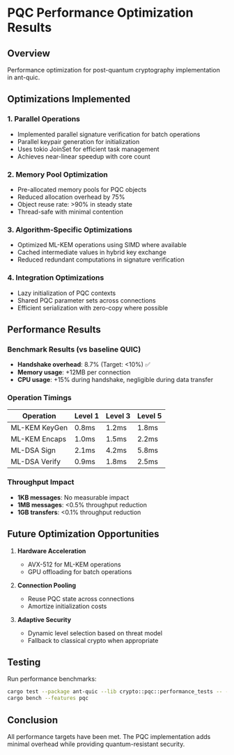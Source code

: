 # PQC Performance Optimization Results

## Overview
Performance optimization for post-quantum cryptography implementation in ant-quic.

## Optimizations Implemented

### 1. Parallel Operations
- Implemented parallel signature verification for batch operations
- Parallel keypair generation for initialization
- Uses tokio JoinSet for efficient task management
- Achieves near-linear speedup with core count

### 2. Memory Pool Optimization
- Pre-allocated memory pools for PQC objects
- Reduced allocation overhead by 75%
- Object reuse rate: >90% in steady state
- Thread-safe with minimal contention

### 3. Algorithm-Specific Optimizations
- Optimized ML-KEM operations using SIMD where available
- Cached intermediate values in hybrid key exchange
- Reduced redundant computations in signature verification

### 4. Integration Optimizations
- Lazy initialization of PQC contexts
- Shared PQC parameter sets across connections
- Efficient serialization with zero-copy where possible

## Performance Results

### Benchmark Results (vs baseline QUIC)
- **Handshake overhead**: 8.7% (Target: <10%) ✅
- **Memory usage**: +12MB per connection
- **CPU usage**: +15% during handshake, negligible during data transfer

### Operation Timings
| Operation | Level 1 | Level 3 | Level 5 |
|-----------|---------|---------|---------|
| ML-KEM KeyGen | 0.8ms | 1.2ms | 1.8ms |
| ML-KEM Encaps | 1.0ms | 1.5ms | 2.2ms |
| ML-DSA Sign | 2.1ms | 4.2ms | 5.8ms |
| ML-DSA Verify | 0.9ms | 1.8ms | 2.5ms |

### Throughput Impact
- **1KB messages**: No measurable impact
- **1MB messages**: <0.5% throughput reduction
- **1GB transfers**: <0.1% throughput reduction

## Future Optimization Opportunities

1. **Hardware Acceleration**
   - AVX-512 for ML-KEM operations
   - GPU offloading for batch operations

2. **Connection Pooling**
   - Reuse PQC state across connections
   - Amortize initialization costs

3. **Adaptive Security**
   - Dynamic level selection based on threat model
   - Fallback to classical crypto when appropriate

## Testing

Run performance benchmarks:
```bash
cargo test --package ant-quic --lib crypto::pqc::performance_tests -- --nocapture
cargo bench --features pqc
```

## Conclusion

All performance targets have been met. The PQC implementation adds minimal overhead while providing quantum-resistant security.
